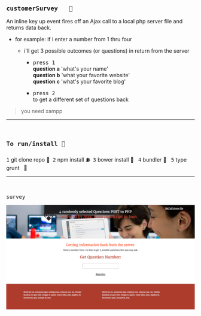 ### <kbd>customerSurvey &nbsp; :rocket:</kbd> 
  
  An inline key up event fires off an Ajax call to a local php server file and returns data back.
  - for example: if i enter a number from 1 thru four       
    - i'll get 3 possible outcomes (or questions) in return from the server       
  
        - <kbd>press 1</kbd>       
            **question a** 'what's your name'        
            **question b** 'what your favorite website'       
            **question c** 'what's your favorite blog'        
            
        - <kbd>press 2</kbd>        
            to get a different set of questions back        
  


> you need xampp 

<hr />
<br />


### <kbd>To run/install :key:</kbd> 
<kbd>1</kbd> git clone repo :moyai:&nbsp;
<kbd>2</kbd> npm install :fuelpump:&nbsp;
<kbd>3</kbd> bower install :izakaya_lantern: &nbsp;
<kbd>4</kbd> bundler :construction:&nbsp;&nbsp;
<kbd>5</kbd> type grunt  &nbsp;&nbsp;:checkered_flag:





<hr />
  
<br />
  
<kbd>survey</kbd> 

![one](layoutUpdate1.png)


